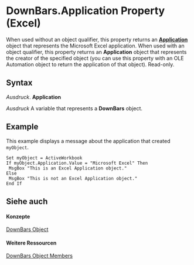
# DownBars.Application Property (Excel)

When used without an object qualifier, this property returns an  **[Application](19b73597-5cf9-4f56-8227-b5211f657f6f.md)** object that represents the Microsoft Excel application. When used with an object qualifier, this property returns an **Application** object that represents the creator of the specified object (you can use this property with an OLE Automation object to return the application of that object). Read-only.


## Syntax

 _Ausdruck_. **Application**

 _Ausdruck_ A variable that represents a **DownBars** object.


## Example

This example displays a message about the application that created  `myObject`.


```
Set myObject = ActiveWorkbook 
If myObject.Application.Value = "Microsoft Excel" Then 
 MsgBox "This is an Excel Application object." 
Else 
 MsgBox "This is not an Excel Application object." 
End If
```


## Siehe auch


#### Konzepte


[DownBars Object](23623e02-44c7-a6b2-e3a8-fffc4f7b3164.md)
#### Weitere Ressourcen


[DownBars Object Members](http://msdn.microsoft.com/library/0bd813b8-2213-ada2-5a3c-e9b96b67cea9%28Office.15%29.aspx)